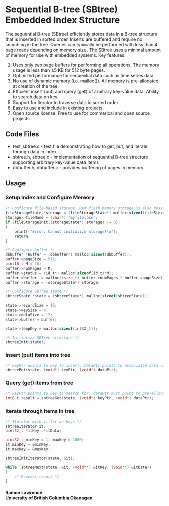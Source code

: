 # Sequential B-tree (SBtree) Embedded Index Structure

The sequential B-tree (SBtree) efficiently stores data in a B-tree structure that is inserted in sorted order. Inserts are buffered and require no searching in the tree. Queries can typically be performed with less than 4 page reads depending on memory size. The SBtree uses a minimal amount of memory for use with embedded systems. Key features:

1. Uses only two page buffers for performing all operations. The memory usage is less than 1.5 KB for 512 byte pages.
2. Optimized performance for sequential data such as time series data.
3. No use of dynamic memory (i.e. malloc()). All memory is pre-allocated at creation of the tree.
4. Efficient insert (put) and query (get) of arbitrary key-value data. Ability to search data on key.
5. Support for iterator to traverse data in sorted order.
6. Easy to use and include in existing projects. 
7. Open source license. Free to use for commerical and open source projects.

## Code Files

* test_sbtree.c - test file demonstrating how to get, put, and iterate through data in index
* sbtree.h, sbtree.c - implementation of sequential B-tree structure supporting arbitrary key-value data items
* dbbuffer.h, dbbuffer.c - provides buffering of pages in memory


## Usage

### Setup Index and Configure Memory

```c
/* Configure file-based storage. RAW flash memory storage is also possible. */
fileStorageState *storage = (fileStorageState*) malloc(sizeof(fileStorageState));
storage->fileName = (char*) "myfile.bin";
if (fileStorageInit((storageState*) storage) != 0)
{
    printf("Error: Cannot initialize storage!\n");
    return;
}

/* Configure buffer */
dbbuffer *buffer = (dbbuffer*) malloc(sizeof(dbbuffer));
buffer->pageSize = 512;
uint16_t M = 10;
buffer->numPages = M;
buffer->status = (id_t*) malloc(sizeof(id_t)*M);
buffer->buffer  = malloc((size_t) buffer->numPages * buffer->pageSize);   
buffer->storage = (storageState*) storage; 

/* Configure SBTree state */
sbtreeState *state = (sbtreeState*) malloc(sizeof(sbtreeState));

state->recordSize = 16;
state->keySize = 4;
state->dataSize = 12;           
state->buffer = buffer;

state->tempKey = malloc(sizeof(int32_t)); 

/* Initialize SBTree structure */
sbtreeInit(state);
```

### Insert (put) items into tree

```c
/* keyPtr points to key to insert. dataPtr points to associated data value. */
sbtreePut(state, (void*) keyPtr, (void*) dataPtr);
```

### Query (get) items from tree

```c
/* keyPtr points to key to search for. dataPtr must point to pre-allocated space to copy data into. */
int8_t result = sbtreeGet(state, (void*) keyPtr, (void*) dataPtr);
```

### Iterate through items in tree

```c
/* Iterator with filter on keys */
sbtreeIterator it;
uint32_t *itKey, *itData;

uint32_t minKey = 1, maxKey = 1000;     
it.minKey = &minKey; 
it.maxKey = &maxKey; 

sbtreeInitIterator(state, &it);

while (sbtreeNext(state, &it, (void**) &itKey, (void**) &itData))
{                      
	/* Process record */	
}
```
#### Ramon Lawrence<br>University of British Columbia Okanagan



